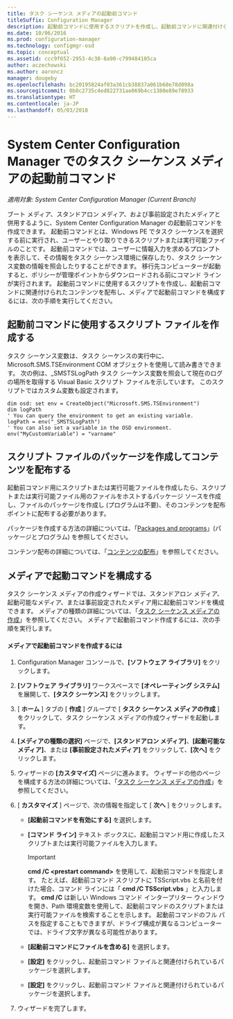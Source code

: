 ```yaml
---
title: タスク シーケンス メディアの起動前コマンド
titleSuffix: Configuration Manager
description: 起動前コマンドに使用するスクリプトを作成し、起動前コマンドに関連付けられたコンテンツを配布し、メディアで起動前コマンドを構成します。
ms.date: 10/06/2016
ms.prod: configuration-manager
ms.technology: configmgr-osd
ms.topic: conceptual
ms.assetid: ccc9f652-2953-4c38-8a90-c799484105ca
author: aczechowski
ms.author: aaroncz
manager: dougeby
ms.openlocfilehash: bc20195824af03a361cb38837a061b68e78d098a
ms.sourcegitcommit: 0b0c2735c4ed822731ae069b4cc1380e89e78933
ms.translationtype: HT
ms.contentlocale: ja-JP
ms.lasthandoff: 05/03/2018
---
```

# <a name="prestart-commands-for-task-sequence-media-in-system-center-configuration-manager"></a>System Center Configuration Manager でのタスク シーケンス メディアの起動前コマンド

*適用対象: System Center Configuration Manager (Current Branch)*

ブート メディア、スタンドアロン メディア、および事前設定されたメディアと併用するように、System Center Configuration Manager の起動前コマンドを作成できます。 起動前コマンドとは、Windows PE でタスク シーケンスを選択する前に実行され、ユーザーとやり取りできるスクリプトまたは実行可能ファイルのことです。 起動前コマンドでは、ユーザーに情報入力を求めるプロンプトを表示して、その情報をタスク シーケンス環境に保存したり、タスク シーケンス変数の情報を照会したりすることができます。 移行先コンピューターが起動すると、ポリシーが管理ポイントからダウンロードされる前にコマンド ラインが実行されます。 起動前コマンドに使用するスクリプトを作成し、起動前コマンドに関連付けられたコンテンツを配布し、メディアで起動前コマンドを構成するには、次の手順を実行してください。  

## <a name="create-a-script-file-to-use-for-the-prestart-command"></a>起動前コマンドに使用するスクリプト ファイルを作成する  
 タスク シーケンス変数は、タスク シーケンスの実行中に、Microsoft.SMS.TSEnvironment COM オブジェクトを使用して読み書きできます。 次の例は、_SMSTSLogPath タスク シーケンス変数を照会して現在のログの場所を取得する Visual Basic スクリプト ファイルを示しています。 このスクリプトではカスタム変数も設定されます。  

```  
dim osd: set env = CreateObject("Microsoft.SMS.TSEnvironment")  
dim logPath  
' You can query the environment to get an existing variable.  
logPath = env("_SMSTSLogPath")  
' You can also set a variable in the OSD environment.  
env("MyCustomVariable") = "varname"  
```  

## <a name="create-a-package-for-the-script-file-and-distribute-the-content"></a>スクリプト ファイルのパッケージを作成してコンテンツを配布する  
 起動前コマンド用にスクリプトまたは実行可能ファイルを作成したら、スクリプトまたは実行可能ファイル用のファイルをホストするパッケージ ソースを作成し、ファイルのパッケージを作成し (プログラムは不要)、そのコンテンツを配布ポイントに配布する必要があります。  

 パッケージを作成する方法の詳細については、「[Packages and programs](../../apps/deploy-use/packages-and-programs.md)」(パッケージとプログラム) を参照してください。  

 コンテンツ配布の詳細については、「[コンテンツの配布](../../core/servers/deploy/configure/deploy-and-manage-content.md#bkmk_distribute)」を参照してください。  

## <a name="configure-the-prestart-command-in-media"></a>メディアで起動コマンドを構成する  
 タスク シーケンス メディアの作成ウィザードでは、スタンドアロン メディア、起動可能なメディア、または事前設定されたメディア用に起動前コマンドを構成できます。 メディアの種類の詳細については、「[タスク シーケンス メディアの作成](../deploy-use/create-task-sequence-media.md)」を参照してください。 メディアで起動前コマンド作成するには、次の手順を実行します。  

#### <a name="to-create-a-prestart-command-in-media"></a>メディアで起動前コマンドを作成するには  

1.  Configuration Manager コンソールで、**[ソフトウェア ライブラリ]** をクリックします。  

2.  **[ソフトウェア ライブラリ]** ワークスペースで **[オペレーティング システム]** を展開して、**[タスク シーケンス]** をクリックします。  

3.  [ **ホーム** ] タブの [ **作成** ] グループで [ **タスク シーケンス メディアの作成** ] をクリックして、タスク シーケンス メディアの作成ウィザードを起動します。  

4.  **[メディアの種類の選択]** ページで、**[スタンドアロン メディア]**、**[起動可能なメディア]**、または **[事前設定されたメディア]** をクリックして、**[次へ]** をクリックします。  

5.  ウィザードの **[カスタマイズ]** ページに進みます。 ウィザードの他のページを構成する方法の詳細については、「[タスク シーケンス メディアの作成](../deploy-use/create-task-sequence-media.md)」を参照してください。  

6.  [ **カスタマイズ** ] ページで、次の情報を指定して [ **次へ** ] をクリックします。  

    -   **[起動前コマンドを有効にする]** を選択します。  

    -   **[コマンド ライン]** テキスト ボックスに、起動前コマンド用に作成したスクリプトまたは実行可能ファイルを入力します。  

        > [!IMPORTANT]  
        >  **cmd /C <prestart command\>** を使用して、起動前コマンドを指定します。 たとえば、起動前コマンド スクリプトに TSScript.vbs と名前を付けた場合、コマンド ラインには「 **cmd /C TSScript.vbs** 」と入力します。 **cmd /C** は新しい Windows コマンド インタープリター ウィンドウを開き、Path 環境変数を使用して、起動前コマンドのスクリプトまたは実行可能ファイルを検索することを示します。 起動前コマンドのフル パスを指定することもできますが、ドライブ構成が異なるコンピューターでは、ドライブ文字が異なる可能性があります。  

    -   **[起動前コマンドにファイルを含める]** を選択します。  

    -   **[設定]** をクリックし、起動前コマンド ファイルと関連付けられているパッケージを選択します。  

    -   **[設定]** をクリックし、起動前コマンド ファイルと関連付けられているパッケージを選択します。  

7.  ウィザードを完了します。  
